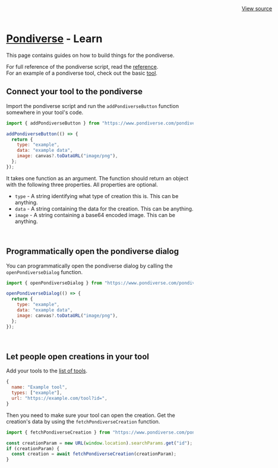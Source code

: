 <meta name="viewport" content="width=device-width, initial-scale=1.0" />
<title>Pondiverse - Learn</title>
<link rel="stylesheet" href="/style.css" />
<header
  id="view-source"
  style="position: absolute; top: 0; right: 0; padding: 16px"
>
  <a href="https://github.com/TodePond/Pondiverse" target="_blank">View source</a>
</header>

<h1><a href="/" class="breadcrumb">Pondiverse</a> - Learn</h1>

This page contains guides on how to build things for the pondiverse.

For full reference of the pondiverse script, read the [reference](/reference/).\
For an example of a pondiverse tool, check out the basic [tool](/tool/).

## Connect your tool to the pondiverse

Import the pondiverse script and run the `addPondiverseButton` function somewhere in your tool's code.

```js
import { addPondiverseButton } from "https://www.pondiverse.com/pondiverse.js";

addPondiverseButton(() => {
  return {
    type: "example",
    data: "example data",
    image: canvas?.toDataURL("image/png"),
  };
});
```

It takes one function as an argument. The function should return an object with the following three properties. All properties are optional.

- `type` - A string identifying what type of creation this is. This can be anything.
- `data` - A string containing the data for the creation. This can be anything.
- `image` - A string containing a base64 encoded image. This can be anything.

<br>

## Programmatically open the pondiverse dialog

You can programmatically open the pondiverse dialog by calling the `openPondiverseDialog` function.

```js
import { openPondiverseDialog } from "https://www.pondiverse.com/pondiverse.js";

openPondiverseDialog(() => {
  return {
    type: "example",
    data: "example data",
    image: canvas?.toDataURL("image/png"),
  };
});
```

<br />

## Let people open creations in your tool

Add your tools to the <a href="https://github.com/TodePond/Pondiverse/blob/main/tools.js">list of tools</a>.

```js
{
  name: "Example tool",
  types: ["example"],
  url: "https://example.com/tool?id=",
}
```

Then you need to make sure your tool can open the creation. Get the creation's data by using the `fetchPondiverseCreation` function.

```js
import { fetchPondiverseCreation } from "https://www.pondiverse.com/pondiverse.js";

const creationParam = new URL(window.location).searchParams.get("id");
if (creationParam) {
  const creation = await fetchPondiverseCreation(creationParam);
}
```
